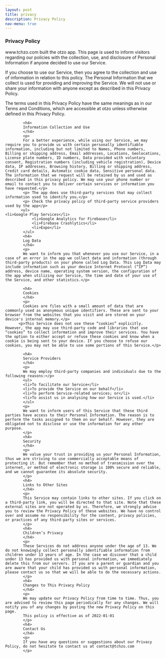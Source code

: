 ```yaml
---
layout: post
title: privacy
description: Privacy Policy
nav-menu: true
---
```

<div id="main" class="alt">
<h3>Privacy Policy</h3> 
  <p> 
            www.tchzo.com built the otzo app. This page is used to inform visitors regarding our policies with the collection, use, and disclosure of Personal Information if anyone decided to use our Service.</p> 
            <p> If you choose to use our Service, then you agree to the collection and use of information in relation to this policy. The Personal Information that we collect is used for providing and improving the Service. We will not use or share your information with anyone except as described in this Privacy Policy.</p> 
           <p>  The terms used in this Privacy Policy have the same meanings as in our Terms and Conditions, which are accessible at otzo unless otherwise defined in this Privacy Policy.</p> 
            
            <h4>
            Information Collection and Use
            </h4>
            <p> 
            For a better experience, while using our Service, we may require you to provide us with certain personally identifiable information, including but not limited to Names, Phone numbers, Billing or shipping address, Email addresses, Locations, Geolocations, License plate numbers, ID numbers, Data provided with voluntary consent, Registration numbers (including vehicle registration), Device data, IP addresses, Browsing history, Billing or shipping address, Credit card details, Automatic cookie data, Sensitive personal data. The information that we request will be retained by us and used as described in this privacy policy. We may use your phone number or email to contact you to deliver certain services or information you have requested.</p> 
            <p> The app does use third-party services that may collect information used to identify you.</p> 
            <p> Check the privacy policy of third-party service providers used by the app</p> 
           <ul>
	<li>Google Play Services</li>
            	<li>Google Analytics for Firebase</li>
            	<li>Firebase Crashlytics</li>
            	<li>Expo</li>
            </ul>
            <h4>
            Log Data
            </h4>
            <p>
            We want to inform you that whenever you use our Service, in a case of an error in the app we collect data and information (through third-party products) on your phone called Log Data. This Log Data may include information such as your device Internet Protocol (“IP”) address, device name, operating system version, the configuration of the app when utilizing our Service, the time and date of your use of the Service, and other statistics.</p>
            
            <h4>
            Cookies
            </h4>
            <p>
            Cookies are files with a small amount of data that are commonly used as anonymous unique identifiers. These are sent to your browser from the websites that you visit and are stored on your device's internal memory.</p>
          <p>This Service does not use these “cookies” explicitly. However, the app may use third-party code and libraries that use “cookies” to collect information and improve their services. You have the option to either accept or refuse these cookies and know when a cookie is being sent to your device. If you choose to refuse our cookies, you may not be able to use some portions of this Service.</p>
           
            <h4>
            Service Providers
            </h4>
            <p>
            We may employ third-party companies and individuals due to the following reasons:</p>
            <ul>
            <li>To facilitate our Service</li>
            <li>To provide the Service on our behalf</li>
            <li>To perform Service-related services; or</li>
            <li>To assist us in analysing how our Service is used.</li>
            </ul>
            <p>
            We want to inform users of this Service that these third parties have access to their Personal Information. The reason is to perform the tasks assigned to them on our behalf. However, they are obligated not to disclose or use the information for any other purpose.
            </p>
            <h4>
            Security
            </h4>
            <p>
            We value your trust in providing us your Personal Information, thus we are striving to use commercially acceptable means of protecting it. But remember that no method of transmission over the internet, or method of electronic storage is 100% secure and reliable, and we cannot guarantee its absolute security.
            </p>
            <h4>
            Links to Other Sites
            </h4>
            <p>
            This Service may contain links to other sites. If you click on a third-party link, you will be directed to that site. Note that these external sites are not operated by us. Therefore, we strongly advise you to review the Privacy Policy of these websites. We have no control over and assume no responsibility for the content, privacy policies, or practices of any third-party sites or services.
            </p>
            <h4>
            Children’s Privacy
            </h4>
            <p>
            These Services do not address anyone under the age of 13. We do not knowingly collect personally identifiable information from children under 13 years of age. In the case we discover that a child under 13 has provided us with personal information, we immediately delete this from our servers. If you are a parent or guardian and you are aware that your child has provided us with personal information, please contact us so that we will be able to do the necessary actions.
            </p>
            <h4>
            Changes to This Privacy Policy
            </h4>
            <p>
            We may update our Privacy Policy from time to time. Thus, you are advised to review this page periodically for any changes. We will notify you of any changes by posting the new Privacy Policy on this page.
            This policy is effective as of 2022-01-01
            </p>
            <h4>
            Contact Us
            </h4>
            <p>
            If you have any questions or suggestions about our Privacy Policy, do not hesitate to contact us at contact@tchzo.com
            </p>
  </div>
            
